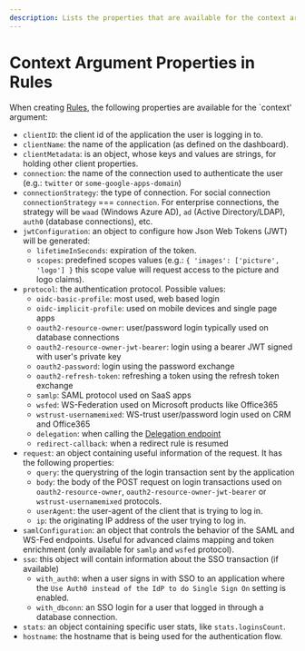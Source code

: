 ```yaml
---
description: Lists the properties that are available for the context argument when creating rules.
---
```


# Context Argument Properties in Rules

When creating [Rules](/rules), the following properties are available for the `context' argument:

* `clientID`: the client id of the application the user is logging in to.
* `clientName`: the name of the application (as defined on the dashboard).
* `clientMetadata`: is an object, whose keys and values are strings, for holding other client properties.
* `connection`: the name of the connection used to authenticate the user (e.g.: `twitter` or `some-google-apps-domain`)
* `connectionStrategy`: the type of connection. For social connection `connectionStrategy` === `connection`. For enterprise connections, the strategy will be `waad` (Windows Azure AD), `ad` (Active Directory/LDAP), `auth0` (database connections), etc.
* `jwtConfiguration`: an object to configure how Json Web Tokens (JWT) will be generated:
  * `lifetimeInSeconds`: expiration of the token.
  * `scopes`: predefined scopes values (e.g.: `{ 'images': ['picture', 'logo'] }` this scope value will request access to the picture and logo claims).
* `protocol`: the authentication protocol. Possible values:
  * `oidc-basic-profile`: most used, web based login
  * `oidc-implicit-profile`: used on mobile devices and single page apps
  * `oauth2-resource-owner`: user/password login typically used on database connections
  * `oauth2-resource-owner-jwt-bearer`: login using a bearer JWT signed with user's private key
  * `oauth2-password`: login using the password exchange
  * `oauth2-refresh-token`: refreshing a token using the refresh token exchange
  * `samlp`: SAML protocol used on SaaS apps
  * `wsfed`: WS-Federation used on Microsoft products like Office365
  * `wstrust-usernamemixed`: WS-trust user/password login used on CRM and Office365
  * `delegation`: when calling the [Delegation endpoint](/api/authentication#delegation)
  * `redirect-callback`: when a redirect rule is resumed
* `request`: an object containing useful information of the request. It has the following properties:
  * `query`: the querystring of the login transaction sent by the application
  * `body`: the body of the POST request on login transactions used on `oauth2-resource-owner`, `oauth2-resource-owner-jwt-bearer` or `wstrust-usernamemixed` protocols.
  * `userAgent`: the user-agent of the client that is trying to log in.
  * `ip`: the originating IP address of the user trying to log in.
* `samlConfiguration`: an object that controls the behavior of the SAML and WS-Fed endpoints. Useful for advanced claims mapping and token enrichment (only available for `samlp` and `wsfed` protocol).
* `sso`: this object will contain information about the SSO transaction (if available)
  * `with_auth0`: when a user signs in with SSO to an application where the `Use Auth0 instead of the IdP to do Single Sign On` setting is enabled.
  * `with_dbconn`: an SSO login for a user that logged in through a database connection.
* `stats`: an object containing specific user stats, like `stats.loginsCount`.
* `hostname`: the hostname that is being used for the authentication flow.
